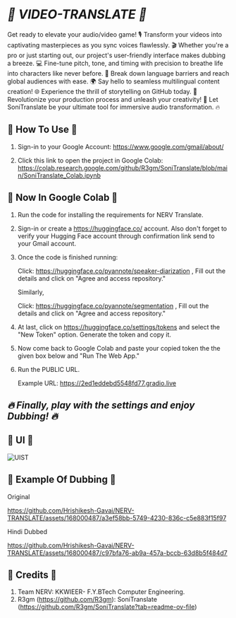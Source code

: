 # *🎥 VIDEO-TRANSLATE 🎴*
Get ready to elevate your audio/video game! 🎙️ Transform your videos into captivating masterpieces as you sync voices flawlessly. 🎬 Whether you're a pro or just starting out, our project's user-friendly interface makes dubbing a breeze. 💻 Fine-tune pitch, tone, and timing with precision to breathe life into characters like never before. 🌟 Break down language barriers and reach global audiences with ease. 🌍 Say hello to seamless multilingual content creation! 🌐 Experience the thrill of storytelling on GitHub today. 🚀 Revolutionize your production process and unleash your creativity! 🎉 Let SoniTranslate be your ultimate tool for immersive audio transformation. 🔥


## 🎥 How To Use 🎴
1. Sign-in to your Google Account: https://www.google.com/gmail/about/

2. Click this link to open the project in Google Colab: https://colab.research.google.com/github/R3gm/SoniTranslate/blob/main/SoniTranslate_Colab.ipynb

## 🎥 Now In Google Colab 🎴
1. Run the code for installing the requirements for NERV Translate.

2. Sign-in or create a https://huggingface.co/ account. Also don't forget to verify your Hugging Face account through confirmation link send to your Gmail account. 

3. Once the code is finished running:

   Click: https://huggingface.co/pyannote/speaker-diarization , Fill out the details and click on "Agree and access repository."

   Similarly,

   Click: https://huggingface.co/pyannote/segmentation , Fill out the details and click on "Agree and access repository."

5. At last, click on https://huggingface.co/settings/tokens and select the "New Token" option. Generate the token and copy it.

6. Now come back to Google Colab and paste your copied token the the given box below and "Run The Web App."

7. Run the PUBLIC URL.

    Example URL: https://2ed1eddebd5548fd77.gradio.live


## *🔥 Finally, play with the settings and enjoy Dubbing! 🔥*


## 🎥 UI 🎴
![UIST](https://github.com/Hrishikesh-Gavai/NERV-TRANSLATE/assets/168000487/52e0e364-2bdd-42b2-9c0f-362994bda564)


## 🎥 Example Of Dubbing 🎴
Original



https://github.com/Hrishikesh-Gavai/NERV-TRANSLATE/assets/168000487/a3ef58bb-5749-4230-836c-c5e883f15f97

Hindi Dubbed



https://github.com/Hrishikesh-Gavai/NERV-TRANSLATE/assets/168000487/c97bfa76-ab9a-457a-bccb-63d8b5f484d7


## 🎥 Credits 🎴
1. Team NERV: KKWIEER- F.Y.BTech Computer Engineering.
2. R3gm (https://github.com/R3gm): SoniTranslate (https://github.com/R3gm/SoniTranslate?tab=readme-ov-file)
